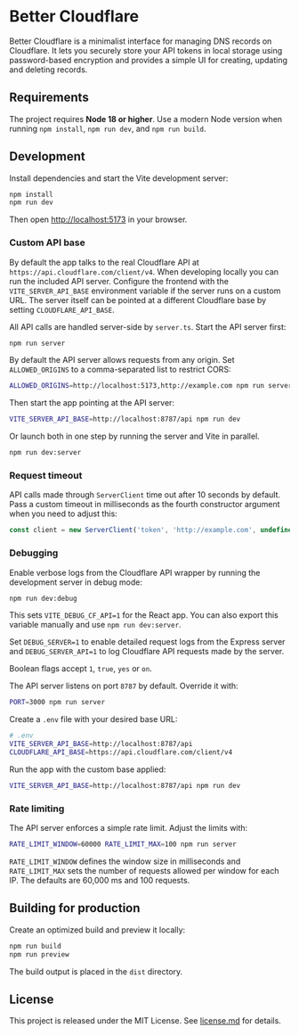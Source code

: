 # Better Cloudflare

Better Cloudflare is a minimalist interface for managing DNS records on Cloudflare. It lets you securely store your API tokens in local storage using password-based encryption and provides a simple UI for creating, updating and deleting records.

## Requirements

The project requires **Node 18 or higher**. Use a modern Node version when running
`npm install`, `npm run dev`, and `npm run build`.


## Development

Install dependencies and start the Vite development server:

```bash
npm install
npm run dev
```

Then open <http://localhost:5173> in your browser.

### Custom API base

By default the app talks to the real Cloudflare API at
`https://api.cloudflare.com/client/v4`. When developing locally you can run the
included API server. Configure the frontend with the `VITE_SERVER_API_BASE`
environment variable if the server runs on a custom URL. The server itself can
be pointed at a different Cloudflare base by setting `CLOUDFLARE_API_BASE`.

All API calls are handled server-side by `server.ts`. Start the API server
first:


```bash
npm run server
```

By default the API server allows requests from any origin. Set
`ALLOWED_ORIGINS` to a comma-separated list to restrict CORS:

```bash
ALLOWED_ORIGINS=http://localhost:5173,http://example.com npm run server
```

Then start the app pointing at the API server:

```bash
VITE_SERVER_API_BASE=http://localhost:8787/api npm run dev
```

Or launch both in one step by running the server and Vite in parallel.

```bash
npm run dev:server
```

### Request timeout

API calls made through `ServerClient` time out after 10 seconds by default. Pass a
custom timeout in milliseconds as the fourth constructor argument when you need
to adjust this:

```ts
const client = new ServerClient('token', 'http://example.com', undefined, 15_000);
```

### Debugging

Enable verbose logs from the Cloudflare API wrapper by running the development server in debug mode:

```bash
npm run dev:debug
```

This sets `VITE_DEBUG_CF_API=1` for the React app. You can also export this variable manually and use `npm run dev:server`.

Set `DEBUG_SERVER=1` to enable detailed request logs from the Express server and
`DEBUG_SERVER_API=1` to log Cloudflare API requests made by the server.

Boolean flags accept `1`, `true`, `yes` or `on`.

The API server listens on port `8787` by default. Override it with:

```bash
PORT=3000 npm run server
```

Create a `.env` file with your desired base URL:

```bash
# .env
VITE_SERVER_API_BASE=http://localhost:8787/api
CLOUDFLARE_API_BASE=https://api.cloudflare.com/client/v4
```

Run the app with the custom base applied:

```bash
VITE_SERVER_API_BASE=http://localhost:8787/api npm run dev
```

### Rate limiting

The API server enforces a simple rate limit. Adjust the limits with:

```bash
RATE_LIMIT_WINDOW=60000 RATE_LIMIT_MAX=100 npm run server
```

`RATE_LIMIT_WINDOW` defines the window size in milliseconds and `RATE_LIMIT_MAX`
sets the number of requests allowed per window for each IP. The defaults are
60,000 ms and 100 requests.

## Building for production

Create an optimized build and preview it locally:

```bash
npm run build
npm run preview
```

The build output is placed in the `dist` directory.

## License

This project is released under the MIT License. See [license.md](license.md) for details.

